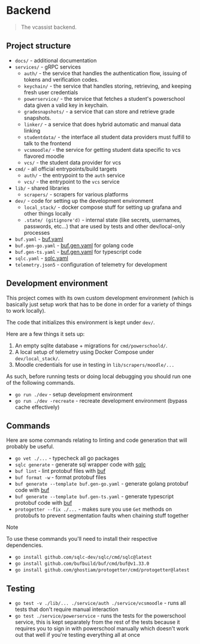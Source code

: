 # Backend

> The vcassist backend.

## Project structure

- `docs/` - additional documentation
- `services/` - gRPC services
   - `auth/` - the service that handles the authentication flow, issuing of tokens and verification codes.
   - `keychain/` - the service that handles storing, retrieving, and keeping fresh user credentials
   - `powerservice/` - the service that fetches a student's powerschool data given a valid key in keychain.
   - `gradesnapshots/` - a service that can store and retrieve grade snapshots.
   - `linker/` - a service that does hybrid automatic and manual data linking
   - `studentdata/` - the interface all student data providers must fulfill to talk to the frontend
   - `vcsmoodle/` - the service for getting student data specific to vcs flavored moodle
   - `vcs/` - the student data provider for vcs
- `cmd/` - all official entrypoints/build targets
   - `auth/` - the entrypoint to the `auth` service
   - `vcs/` - the entrypoint to the `vcs` service
- `lib/` - shared libraries
   - `scrapers/` - scrapers for various platforms
- `dev/` - code for setting up the development environment
   - `local_stack/` - docker compose stuff for setting up grafana and other things locally
   - `.state/ (gitignore'd)` - internal state (like secrets, usernames, passwords, etc...) that are used by tests and other dev/local-only processes
- `buf.yaml` - [buf.yaml](https://buf.build/docs/configuration/v2/buf-gen-yaml)
- `buf.gen-go.yaml` - [buf.gen.yaml](https://buf.build/docs/configuration/v2/buf-gen-yaml) for golang code
- `buf.gen-ts.yaml` - [buf.gen.yaml](https://buf.build/docs/configuration/v2/buf-gen-yaml) for typescript code
- `sqlc.yaml` - [sqlc.yaml](https://docs.sqlc.dev/en/latest/reference/config.html)
- `telemetry.json5` - configuration of telemetry for development

## Development environment

This project comes with its own custom development environment (which is basically just setup work that has to be done in order for a variety of things to work locally).

The code that initializes this environment is kept under `dev/`.

Here are a few things it sets up:

1. An empty sqlite database + migrations for `cmd/powerschoold/`.
2. A local setup of telemetry using Docker Compose under `dev/local_stack/`.
3. Moodle credentials for use in testing in `lib/scrapers/moodle/...`

As such, before running tests or doing local debugging you should run one of the following commands.

- `go run ./dev` - setup development environment
- `go run ./dev -recreate` - recreate development environment (bypass cache effectively)

## Commands

Here are some commands relating to linting and code generation that will probably be useful.

- `go vet ./...` - typecheck all go packages
- `sqlc generate` - generate sql wrapper code with [sqlc](https://sqlc.dev/)
- `buf lint` - lint protobuf files with [buf](https://buf.build/)
- `buf format -w` - format protobuf files
- `buf generate --template buf.gen-go.yaml` - generate golang protobuf code with [buf](https://buf.build/)
- `buf generate --template buf.gen-ts.yaml` - generate typescript protobuf code with [buf](https://buf.build/)
- `protogetter --fix ./...` - makes sure you use `Get` methods on protobufs to prevent segmentation faults when chaining stuff together

> [!NOTE]
> To use these commands you'll need to install their respective dependencies.

- `go install github.com/sqlc-dev/sqlc/cmd/sqlc@latest`
- `go install github.com/bufbuild/buf/cmd/buf@v1.33.0`
- `go install github.com/ghostiam/protogetter/cmd/protogetter@latest`

## Testing

- `go test -v ./lib/... ./service/auth ./service/vcsmoodle` - runs all tests that don't require manual interaction
- `go test ./service/powerservice` - runs the tests for the powerschool service, this is kept separately from the rest of the tests because it requires you to sign in with powerschool manually which doesn't work out that well if you're testing everything all at once

